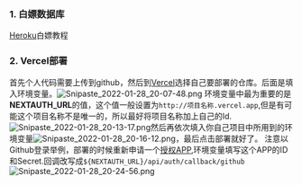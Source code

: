 ### 1. 白嫖数据库
[Heroku](https://dev.to/prisma/how-to-setup-a-free-postgresql-database-on-heroku-1dc1)白嫖教程

### 2. Vercel部署
首先个人代码需要上传到github，然后到[Vercel](https://vercel.com/dashboard)选择自己要部署的仓库。后面是填入环境变量。![Snipaste_2022-01-28_20-07-48.png](https://media.graphcms.com/hYU3wNvcTKavuUvlZxe9)
环境变量中最为重要的是**NEXTAUTH_URL**的值，这个值一般设置为`http://项目名称.vercel.app`,但是有可能这个项目名称不是唯一的，所以最好将项目名称加上自己的Id.![Snipaste_2022-01-28_20-13-17.png](https://media.graphcms.com/5BunJrfTTSJOeWjBKucs)然后再依次填入你自己项目中所用到的环境变量![Snipaste_2022-01-28_20-16-12.png](https://media.graphcms.com/LvcHgi1YSPrug4RdZIgx)，最后点击部署就好了。
注意以Github登录举例，部署的时候重新申请一个[授权APP](https://github.com/settings/developers),环境变量填写这个APP的ID和Secret.回调改写成`${NEXTAUTH_URL}/api/auth/callback/github`
![Snipaste_2022-01-28_20-24-56.png](https://media.graphcms.com/ACRL7QA3TUSHpeBlzDbU)